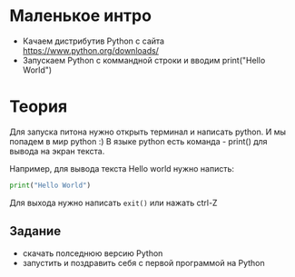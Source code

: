 # Маленькое интро
* Качаем дистрибутив Python c сайта https://www.python.org/downloads/
* Запускаем Python с коммандной строки и вводим print("Hello World")

# Теория
Для запуска питона нужно открыть терминал и написать python. И мы попадем в мир python :)
В языке python есть команда - print() для вывода на экран текста.

Например, для вывода текста  Hello world нужно написть: 
```python
print("Hello World")
```
Для выхода нужно написать ```exit()``` или нажать ctrl-Z

## Задание 
* скачать полседнюю версию Python
* запустить и поздравить себя с первой программой на Python
